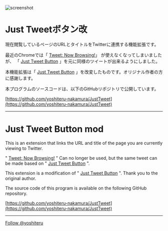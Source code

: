 ![screenshot](/img/screenshot.png "screenshot")
# Just Tweetボタン改
現在閲覧しているページのURLとタイトルをTwitterに連携する機能拡張です。

最近のChromeでは「
[Tweet: Now Browsing!](https://chrome.google.com/webstore/detail/tweet-now-browsing/glepgipoohhiadcmcaajmkfniihojnea)」
が使えなくなってしまいましたが、
「
[Just Tweet Button](https://chrome.google.com/webstore/detail/just-tweet-button/feikojefkpembojkeegfajbbfecocddd)
」を元に同様のツイートが出来るようにしました。


本機能拡張は「
[Just Tweet Button](https://github.com/koron/JustTweet)
」を改変したものです。オリジナル作者の方に感謝します。

本プログラムのソースコードは、以下のGitHubリポジトリで公開しています。


[https://github.com/yoshiteru-nakamura/JustTweet](https://github.com/yoshiteru-nakamura/JustTweet)

---

# Just Tweet Button mod
This is an extension that links the URL and title of the page you are currently viewing to Twitter.

"
[Tweet: Now Browsing!](https://chrome.google.com/webstore/detail/tweet-now-browsing/glepgipoohhiadcmcaajmkfniihojnea)
" Can no longer be used, but the same tweet can be made based on "
[Just Tweet Button](https://chrome.google.com/webstore/detail/just-tweet-button/feikojefkpembojkeegfajbbfecocddd)
".


This extension is a modification of "
[Just Tweet Button](https://github.com/koron/JustTweet)
". Thank you to the original author.

The source code of this program is available on the following GitHub repository.


[https://github.com/yoshiteru-nakamura/JustTweet](https://github.com/yoshiteru-nakamura/JustTweet)

---

<!-- Global site tag (gtag.js) - Google Analytics -->
<script async src="https://www.googletagmanager.com/gtag/js?id=UA-115471799-2"></script>
<script>
  window.dataLayer = window.dataLayer || [];
  function gtag(){dataLayer.push(arguments);}
  gtag('js', new Date());

  gtag('config', 'UA-115471799-2');
</script>

<a href="https://twitter.com/yoshiteru?ref_src=twsrc%5Etfw" class="twitter-follow-button" data-show-count="false">Follow @yoshiteru</a><script async src="https://platform.twitter.com/widgets.js" charset="utf-8"></script>
